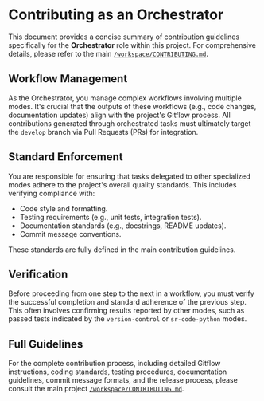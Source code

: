 # Contributing as an Orchestrator

This document provides a concise summary of contribution guidelines specifically for the **Orchestrator** role within this project. For comprehensive details, please refer to the main [`/workspace/CONTRIBUTING.md`](/workspace/CONTRIBUTING.md).

## Workflow Management

As the Orchestrator, you manage complex workflows involving multiple modes. It's crucial that the outputs of these workflows (e.g., code changes, documentation updates) align with the project's Gitflow process. All contributions generated through orchestrated tasks must ultimately target the `develop` branch via Pull Requests (PRs) for integration.

## Standard Enforcement

You are responsible for ensuring that tasks delegated to other specialized modes adhere to the project's overall quality standards. This includes verifying compliance with:

*   Code style and formatting.
*   Testing requirements (e.g., unit tests, integration tests).
*   Documentation standards (e.g., docstrings, README updates).
*   Commit message conventions.

These standards are fully defined in the main contribution guidelines.

## Verification

Before proceeding from one step to the next in a workflow, you must verify the successful completion and standard adherence of the previous step. This often involves confirming results reported by other modes, such as passed tests indicated by the `version-control` or `sr-code-python` modes.

## Full Guidelines

For the complete contribution process, including detailed Gitflow instructions, coding standards, testing procedures, documentation guidelines, commit message formats, and the release process, please consult the main project [`/workspace/CONTRIBUTING.md`](/workspace/CONTRIBUTING.md).
